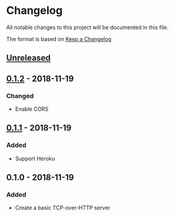 # Changelog
All notable changes to this project will be documented in this file.

The format is based on [Keep a Changelog](http://keepachangelog.com/en/1.0.0/)

## [Unreleased]

## [0.1.2] - 2018-11-19
### Changed
* Enable CORS

## [0.1.1] - 2018-11-19
### Added
* Support Heroku

## 0.1.0 - 2018-11-19
### Added
* Create a basic TCP-over-HTTP server

[Unreleased]: https://github.com/nwtgck/tcphttp-server/compare/v0.1.2...HEAD
[0.1.2]: https://github.com/nwtgck/tcphttp-server/compare/v0.1.1...v0.1.2
[0.1.1]: https://github.com/nwtgck/tcphttp-server/compare/v0.1.0...v0.1.1
